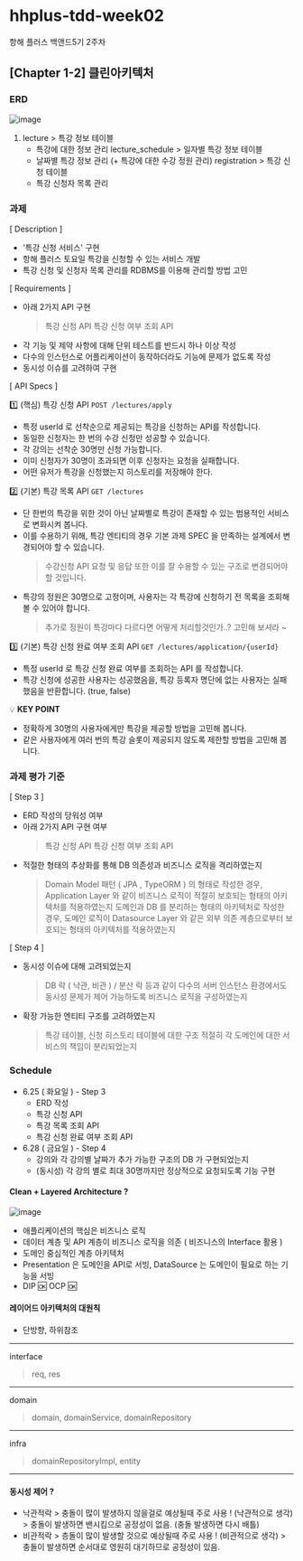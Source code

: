 # hhplus-tdd-week02
항해 플러스 백앤드5기 2주차


## [Chapter 1-2] 클린아키텍처


### ERD
![image](https://github.com/jangyoojeong/hhplus-tdd-week02/assets/55098858/f46bf5cf-43f4-442e-9ce3-2f0f31a85a1a)
1. lecture > 특강 정보 테이블
   * 특강에 대한 정보 관리
lecture_schedule > 일자별 특강 정보 테이블
   * 날짜별 특강 정보 관리 (+ 특강에 대한 수강 정원 관리)
registration > 특강 신청 테이블
   * 특강 신청자 목록 관리


### 과제
[ Description ]
* '특강 신청 서비스' 구현
* 항해 플러스 토요일 특강을 신청할 수 있는 서비스 개발
* 특강 신청 및 신청자 목록 관리를 RDBMS를 이용해 관리할 방법 고민

[ Requirements ]
* 아래 2가지 API 구현
  > 특강 신청 API
  > 특강 신청 여부 조회 API
* 각 기능 및 제약 사항에 대해 단위 테스트를 반드시 하나 이상 작성
* 다수의 인스턴스로 어플리케이션이 동작하더라도 기능에 문제가 없도록 작성
* 동시성 이슈를 고려하여 구현

[ API Specs ]

1️⃣ (핵심) 특강 신청 API `POST /lectures/apply`
* 특정 userId 로 선착순으로 제공되는 특강을 신청하는 API를 작성합니다.
* 동일한 신청자는 한 번의 수강 신청만 성공할 수 있습니다.
* 각 강의는 선착순 30명만 신청 가능합니다.
* 이미 신청자가 30명이 초과되면 이후 신청자는 요청을 실패합니다.
* 어떤 유저가 특강을 신청했는지 히스토리를 저장해야 한다.

2️⃣ (기본) 특강 목록 API `GET /lectures`
* 단 한번의 특강을 위한 것이 아닌 날짜별로 특강이 존재할 수 있는 범용적인 서비스로 변화시켜 봅니다.
* 이를 수용하기 위해, 특강 엔티티의 경우 기본 과제 SPEC 을 만족하는 설계에서 변경되어야 할 수 있습니다.
  > 수강신청 API 요청 및 응답 또한 이를 잘 수용할 수 있는 구조로 변경되어야 할 것입니다.
* 특강의 정원은 30명으로 고정이며, 사용자는 각 특강에 신청하기 전 목록을 조회해볼 수 있어야 합니다.
  > 추가로 정원이 특강마다 다르다면 어떻게 처리할것인가..? 고민해 보셔라 ~

3️⃣ (기본) 특강 신청 완료 여부 조회 API `GET /lectures/application/{userId}`
* 특정 userId 로 특강 신청 완료 여부를 조회하는 API 를 작성합니다.
* 특강 신청에 성공한 사용자는 성공했음을, 특강 등록자 명단에 없는 사용자는 실패했음을 반환합니다. (true, false)
  
💡 **KEY POINT**
* 정확하게 30명의 사용자에게만 특강을 제공할 방법을 고민해 봅니다.
* 같은 사용자에게 여러 번의 특강 슬롯이 제공되지 않도록 제한할 방법을 고민해 봅니다.


### 과제 평가 기준
[ Step 3 ]
* ERD 작성의 당워성 여부
* 아래 2가지 API 구현 여부
  > 특강 신청 API
  > 특강 신청 여부 조회 API
* 적절한 형태의 추상화를 통해 DB 의존성과 비즈니스 로직을 격리하였는지
  > Domain Model 패턴 ( JPA , TypeORM ) 의 형태로 작성한 경우, Application Layer 와 같이 비즈니스 로직이 적절히 보호되는 형태의 아키텍처를 적용하였는지
  > 도메인과 DB 를 분리하는 형태의 아키텍처로 작성한 경우, 도메인 로직이 Datasource Layer 와 같은 외부 의존 계층으로부터 보호되는 형태의 아키텍처를 적용하였는지

[ Step 4 ]
* 동시성 이슈에 대해 고려되었는지
  > DB 락 ( 낙관, 비관 ) / 분산 락 등과 같이 다수의 서버 인스턴스 환경에서도 동시성 문제가 제어 가능하도록 비즈니스 로직을 구성하였는지
* 확장 가능한 엔티티 구조를 고려하였는지
  > 특강 테이블, 신청 히스토리 테이블에 대한 구조
  > 적절히 각 도메인에 대한 서비스의 책임이 분리되었는지


### Schedule
* 6.25 ( 화요일 ) - Step 3
  - ERD 작성
  - 특강 신청 API
  - 특강 목록 조회 API
  - 특강 신청 완료 여부 조회 API
* 6.28 ( 금요일 ) - Step 4
  - 강의와 각 강의별 날짜가 추가 가능한 구조의 DB 가 구현되었는지
  - (동시성) 각 강의 별로 최대 30명까지만 정상적으로 요청되도록 기능 구현



#### Clean + Layered Architecture ?
![image](https://github.com/jangyoojeong/hhplus-tdd-week02/assets/55098858/bac6c895-72be-459b-bc39-a57a7850a9af)

* 애플리케이션의 핵심은 비즈니스 로직
* 데이터 계층 및 API 계층이 비즈니스 로직을 의존 ( 비즈니스의 Interface 활용 )
* 도메인 중심적인 계층 아키텍처
* Presentation 은 도메인을 API로 서빙, DataSource 는 도메인이 필요로 하는 기능을 서빙
* DIP 🆗 OCP 🆗



#### 레이어드 아키텍처의 대원칙
* 단방향, 하위참조
------------------------------------
interface
 > req, res
------------------------------------
domain
 > domain, domainService, domainRepository
------------------------------------
infra
 > domainRepositoryImpl, entity
------------------------------------



#### 동시성 제어 ?
* 낙관적락 > 충돌이 많이 발생하지 않을걸로 예상될때 주로 사용 ! (낙관적으로 생각)
          > 충돌이 발생하면 밴시킴으로 공정성이 없음. (충돌 발생하면 다시 배틀)
* 비관적락 > 층돌이 많이 발생할 것으로 예상될때 주로 사용 ! (비관적으로 생각)
          > 충돌이 발생하면 순서대로 영원히 대기하므로 공정성이 있음.
